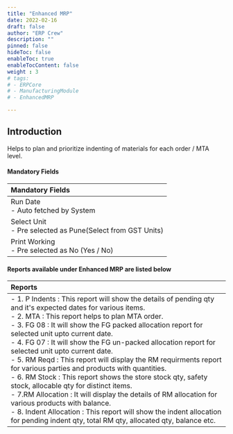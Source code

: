 ```yaml
---
title: "Enhanced MRP"
date: 2022-02-16
draft: false
author: "ERP Crew"
description: ""
pinned: false
hideToc: false
enableToc: true
enableTocContent: false
weight : 3
# tags: 
# - ERPCore 
# - ManufacturingModule
# - EnhancedMRP

---
```


## Introduction

Helps to plan and prioritize indenting of materials for each order / MTA level.

#### Mandatory Fields

|Mandatory Fields|  
  |:------|
  | Run Date <br> - Auto fetched by System
  | Select Unit <br> - Pre selected as Pune(Select from GST Units)
  | Print Working <br> - Pre selected as No (Yes / No)

   #### Reports available under Enhanced MRP are listed below

  |Reports|   
  |:------|
  | - 1. P Indents : This report will show the details of pending qty and it's expected dates for various items. <br> - 2. MTA : This report helps to plan MTA order. <br> - 3. FG 08 : It will show the FG packed allocation report for selected unit upto current date. <br> - 4. FG 07 : It will show the FG un-packed allocation report for selected unit upto current date. <br> - 5. RM Reqd : This report will display the RM requirments report for various parties and products with quantities. <br> - 6. RM Stock : This report shows the store stock qty, safety stock, allocable qty for distinct items. <br> - 7.RM Allocation : It will display the details of RM allocation for various products with balance. <br> - 8. Indent Allocation : This report will show the indent allocation for pending indent qty, total RM qty, allocated qty, balance etc. 